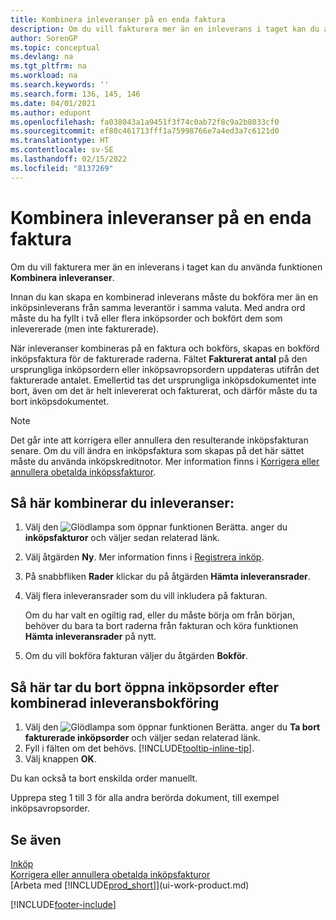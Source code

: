 ```yaml
---
title: Kombinera inleveranser på en enda faktura
description: Om du vill fakturera mer än en inleverans i taget kan du använda funktionen Kombinera inleveranser.
author: SorenGP
ms.topic: conceptual
ms.devlang: na
ms.tgt_pltfrm: na
ms.workload: na
ms.search.keywords: ''
ms.search.form: 136, 145, 146
ms.date: 04/01/2021
ms.author: edupont
ms.openlocfilehash: fa038043a1a9451f3f74c0ab72f8c9a2b8033cf0
ms.sourcegitcommit: ef80c461713fff1a75998766e7a4ed3a7c6121d0
ms.translationtype: HT
ms.contentlocale: sv-SE
ms.lasthandoff: 02/15/2022
ms.locfileid: "8137269"
---
```

# <a name="combine-receipts-on-a-single-invoice"></a>Kombinera inleveranser på en enda faktura

Om du vill fakturera mer än en inleverans i taget kan du använda funktionen **Kombinera inleveranser**.  

Innan du kan skapa en kombinerad inleverans måste du bokföra mer än en inköpsinleverans från samma leverantör i samma valuta. Med andra ord måste du ha fyllt i två eller flera inköpsorder och bokfört dem som inlevererade (men inte fakturerade).  

När inleveranser kombineras på en faktura och bokförs, skapas en bokförd inköpsfaktura för de fakturerade raderna. Fältet **Fakturerat antal** på den ursprungliga inköpsordern eller inköpsavropsordern uppdateras utifrån det fakturerade antalet. Emellertid tas det ursprungliga inköpsdokumentet inte bort, även om det är helt inlevererat och fakturerat, och därför måste du ta bort inköpsdokumentet.  

> [!NOTE]
> Det går inte att korrigera eller annullera den resulterande inköpsfakturan senare. Om du vill ändra en inköpsfaktura som skapas på det här sättet måste du använda inköpskreditnotor. Mer information finns i [Korrigera eller annullera obetalda inköpssfakturor](purchasing-how-correct-cancel-unpaid-purchase-invoices.md).

## <a name="to-combine-receipts"></a>Så här kombinerar du inleveranser:

1. Välj den ![Glödlampa som öppnar funktionen Berätta.](media/ui-search/search_small.png "Berätta vad du vill göra") anger du **inköpsfakturor** och väljer sedan relaterad länk.  
2. Välj åtgärden **Ny**. Mer information finns i [Registrera inköp](purchasing-how-record-purchases.md).  
3. På snabbfliken **Rader** klickar du på åtgärden **Hämta inleveransrader**.  
4. Välj flera inleveransrader som du vill inkludera på fakturan.  

    Om du har valt en ogiltig rad, eller du måste börja om från början, behöver du bara ta bort raderna från fakturan och köra funktionen **Hämta inleveransrader** på nytt.  
5. Om du vill bokföra fakturan väljer du åtgärden **Bokför**.  

## <a name="to-remove-open-purchase-orders-after-combined-receipt-posting"></a>Så här tar du bort öppna inköpsorder efter kombinerad inleveransbokföring

1. Välj den ![Glödlampa som öppnar funktionen Berätta.](media/ui-search/search_small.png "Berätta vad du vill göra") anger du **Ta bort fakturerade inköpsorder** och väljer sedan relaterad länk.  
2. Fyll i fälten om det behövs. [!INCLUDE[tooltip-inline-tip](includes/tooltip-inline-tip_md.md)].
3. Välj knappen **OK**.  

Du kan också ta bort enskilda order manuellt.

Upprepa steg 1 till 3 för alla andra berörda dokument, till exempel inköpsavropsorder.

## <a name="see-also"></a>Se även

[Inköp](purchasing-manage-purchasing.md)  
[Korrigera eller annullera obetalda inköpsfakturor](purchasing-how-correct-cancel-unpaid-purchase-invoices.md)  
[Arbeta med [!INCLUDE[prod_short](includes/prod_short.md)]](ui-work-product.md)  


[!INCLUDE[footer-include](includes/footer-banner.md)]